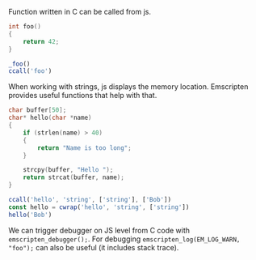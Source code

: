 Function written in C can be called from js.

```c
int foo()
{
    return 42;
}
```

```js
_foo()
ccall('foo')
```

When working with strings, js displays the memory location.
Emscripten provides useful functions that help with that.

```c
char buffer[50];
char* hello(char *name)
{
    if (strlen(name) > 40)
    {
        return "Name is too long";
    }

    strcpy(buffer, "Hello ");
    return strcat(buffer, name);
}
```

```js
ccall('hello', 'string', ['string'], ['Bob'])
const hello = cwrap('hello', 'string', ['string'])
hello('Bob')
```

We can trigger debugger on JS level from C code with `emscripten_debugger();`.
For debugging `emscripten_log(EM_LOG_WARN, "foo");` can also be useful (it includes stack trace).
